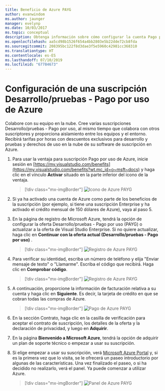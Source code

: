 ```yaml
---
title: Beneficio de Azure PAYG
author: evanwindom
ms.author: jaunger
manager: evelynp
ms.date: 10/03/2017
ms.topic: conceptual
description: Obtenga información sobre cómo configurar la cuenta Pago por uso de Azure.
ms.openlocfilehash: aa5cd98b1526f654a4bb2803e5b22dde72cb8fda
ms.sourcegitcommit: 208395bc122f8d3dae3f5e5960c42981cc368310
ms.translationtype: HT
ms.contentlocale: es-ES
ms.lasthandoff: 07/10/2019
ms.locfileid: "67784673"
---
```

# <a name="setting-up-an-azure-devtest-pay-as-you-go-subscription"></a>Configuración de una suscripción Desarrollo/pruebas - Pago por uso de Azure
Colabore con su equipo en la nube.  Cree varias suscripciones Desarrollo/pruebas - Pago por uso, al mismo tiempo que colabora con otros suscriptores y proporciona aislamiento entre los equipos y el entorno.  Recibirá tarifas por horas con descuentos exclusivos para desarrollo y pruebas y derechos de uso en la nube de su software de suscripción en Azure.

1. Para usar la ventaja para suscripción Pago por uso de Azure, inicie sesión en [https://my.visualstudio.com/benefits](https://my.visualstudio.com/benefits?wt.mc_id=o~msft~docs) y haga clic en el vínculo **Activar** situado en la parte inferior del icono de la ventaja.
   > [!div class="mx-imgBorder"]
   > ![Icono de Azure PAYG](_img/vs-azure-payg/vs-azure-payg-tile.png)

2. Si ya ha activado una cuenta de Azure como parte de los beneficios de la suscripción (por ejemplo, si tiene una suscripción Enterprise y ha activado el crédito mensual de 150 dólares de Azure), vaya al paso 5.

3. En la página de registro de Microsoft Azure, tendrá la opción de configurar la oferta Desarrollo/pruebas - Pago por uso (PAYG) o actualizar a la oferta de Visual Studio Enterprise.  Si no quiere actualizar, haga clic en **Continuar con la oferta actual (Desarrollo/pruebas - Pago por uso)** .
   > [!div class="mx-imgBorder"]
   > ![Registro de Azure PAYG](_img/vs-azure-payg/vs-azure-payg-signup-cropped.png)

4. Para verificar su identidad, escriba un número de teléfono y elija "Enviar mensaje de texto" o "Llamarme".  Escriba el código que recibirá.  Haga clic en **Comprobar código**.
   > [!div class="mx-imgBorder"]
   > ![Registro de Azure PAYG](_img/vs-azure-payg/vs-azure-payg-identity-cropped.png)

5. A continuación, proporcione la información de facturación relativa a su cuenta y haga clic en **Siguiente**.  Es decir, la tarjeta de crédito en que se cobran todas las compras de Azure.
   > [!div class="mx-imgBorder"]
   > ![Pago de Azure PAYG](_img/vs-azure-payg/vs-azure-payg-payment-cropped.png)

6. En la sección Contrato, haga clic en la casilla de verificación para aceptar el contrato de suscripción, los detalles de la oferta y la declaración de privacidad, y luego en **Adquirir**.

7. En la página **Bienvenido a Microsoft Azure**, tendrá la opción de adquirir un plan de soporte técnico o empezar a usar su suscripción.

8. Si elige empezar a usar su suscripción, verá [Microsoft Azure Portal](https://portal.azure.com) y, si es la primera vez que lo visita, se le ofrecerá un paseo introductorio por algunas de las características.  Una vez finalizado el paseo, o si ha decidido no realizarlo, verá el panel.  Ya puede comenzar a utilizar Azure.
   > [!div class="mx-imgBorder"]
   > ![Panel de Azure PAYG](_img/vs-azure-payg/vs-azure-payg-dashboard-cropped.png)
